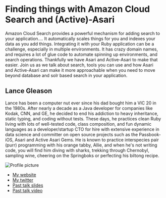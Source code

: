 # Finding things with Amazon Cloud Search and (Active)-Asari

Amazon Cloud Search provides a powerful mechanism for adding search to your application…. It automatically scales things for you and indexes your data as you add things. Integrating it with your Ruby application can be a challenge, especially in multiple environments. It has crazy domain names, and requires a lot of glue code to automate spinning up environments, and search operations. Thankfully we have Asari and Active-Asari to make that easier. Join us as we talk about search, tools you can use and how Asari and Active-Asari can make it more approachable when you need to move beyond database and solr based search in your application.

## Lance Gleason

Lance has been a computer nut ever since his dad bought him a VIC 20 in the 1980s. After nearly a decade as a Java developer for companies like Kodak, CNN, and GE, he decided to end his addiction to heavy inheritance, static typing, and coding without tests. These days, he practices clean Ruby living with lots of well-tested code, class composition, and fun dynamic languages as a developer/startup CTO for hire with extensive experience in data science and committer on open source projects such as the Passbook-iOS, Asari and Active Asari Gems. He is known to practice interspecies pair (purr) programming with his orange tabby, Allie, and when he's not writing code, you will find him diving with sharks, trekking through Chernobyl, sampling wine, cheering on the Springboks or perfecting his biltong recipe.

![Profile picture](https://raw.github.com/lgleasain/rubyconfau-2014-cfp/asari/talk-finding_things_with_amazon_cloud_search_and_active_asari/profile_picture.jpg)

- [My website](http://www.polyglotprogramminginc.com)
- [My twitter](https://twitter.com/lgleasain)
- [Past talk slides](http://www.polyglotprogramminginc.com/presentationstalks/)
- [Past talk video](http://www.polyglotprogramminginc.com/presentationstalks/)
